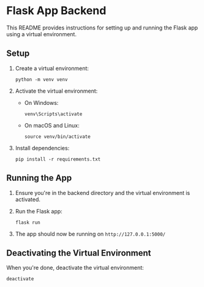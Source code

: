 # Flask App Backend

This README provides instructions for setting up and running the Flask app using a virtual environment.

## Setup

1. Create a virtual environment:
   ```
   python -m venv venv
   ```

2. Activate the virtual environment:
   - On Windows:
     ```
     venv\Scripts\activate
     ```
   - On macOS and Linux:
     ```
     source venv/bin/activate
     ```

3. Install dependencies:
   ```
   pip install -r requirements.txt
   ```

## Running the App

1. Ensure you're in the backend directory and the virtual environment is activated.

2. Run the Flask app:
   ```
   flask run
   ```

3. The app should now be running on `http://127.0.0.1:5000/`

## Deactivating the Virtual Environment

When you're done, deactivate the virtual environment:
```
deactivate
```